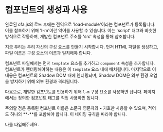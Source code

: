 <template is="exm-article">
<a href="../../publics/examples/simple-component/demo.html" preview></a>
<a href="../../publics/examples/simple-component/my-comp.html" main></a>
<a href="../../publics/examples/simple-component/public.css"></a>
</template>

# 컴포넌트의 생성과 사용

완료된 ofa.js의 로드 후에는 전역으로 'load-module'이라는 컴포넌트가 등록됩니다. 이를 참조하기 위해 'l-m'이란 약어를 사용할 수 있습니다. 이는 'script' 태그와 비슷한 방식으로 작동하며, 개발한 컴포넌트 주소를 'src' 속성을 통해 참조합니다.

지금 우리는 우리 자신의 구성 요소를 만들기 시작합시다. 먼저 HTML 파일을 생성하고, 파일 이름은 구성 요소의 이름과 일치해야 합니다.

컴포넌트 파일에서는 먼저 `template` 요소를 추가하고 `component` 속성을 추가합니다. 컴포넌트가 렌더링해야하는 내용은 이 `template` 요소 내에 배치됩니다. 마지막으로 이 내용은 컴포넌트의 Shadow DOM 내에 렌더링되며, Shadow DOM은 외부 환경 오염을 방지하기 위해 외부 환경과 격리됩니다.

다음으로, 개발한 컴포넌트를 인용하기 위해 `l-m` 구성 요소를 사용하면 됩니다. 페이지에서는 정의한 컴포넌트 태그를 직접 사용하면 됩니다.

주의할 점은 등록된 컴포넌트 이름은 소문자 영문자와 **-** 기호만 사용할 수 있으며, 적어도 하나의 **-**를 포함해야 합니다. 이 네이밍 규칙을 따라야 합니다.

나를 타입해주세요.
